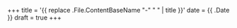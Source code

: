 +++
title = '{{ replace .File.ContentBaseName "-" "  " | title }}'
date = {{ .Date }}
draft = true
+++
